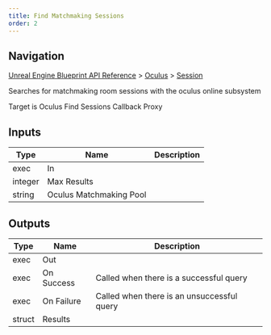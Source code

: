 ```yaml
---
title: Find Matchmaking Sessions
order: 2
---
```

## Navigation

[Unreal Engine Blueprint API Reference](https://dev.epicgames.com/documentation/en-us/unreal-engine/BlueprintAPI) > [Oculus](https://dev.epicgames.com/documentation/en-us/unreal-engine/BlueprintAPI/Oculus) > [Session](https://dev.epicgames.com/documentation/en-us/unreal-engine/BlueprintAPI/Oculus/Session)

Searches for matchmaking room sessions with the oculus online subsystem

Target is Oculus Find Sessions Callback Proxy

## Inputs

| Type | Name | Description |
| --- | --- | --- |
| exec | In |  |
| integer | Max Results |  |
| string | Oculus Matchmaking Pool |  |

## Outputs

| Type | Name | Description |
| --- | --- | --- |
| exec | Out |  |
| exec | On Success | Called when there is a successful query |
| exec | On Failure | Called when there is an unsuccessful query |
| struct | Results |  |
